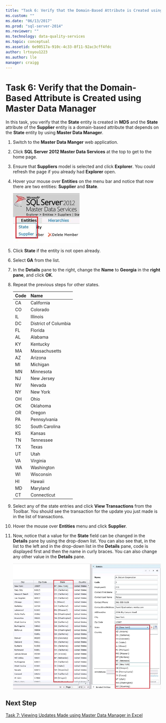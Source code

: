 ```yaml
---
title: "Task 6: Verify that the Domain-Based Attribute is Created using Master Data Manager | Microsoft Docs"
ms.custom: ""
ms.date: "06/13/2017"
ms.prod: "sql-server-2014"
ms.reviewer: ""
ms.technology: data-quality-services
ms.topic: conceptual
ms.assetid: 6e90517a-910c-4c33-8f11-92ac3cff4fdc
author: lrtoyou1223
ms.author: lle
manager: craigg
---
```

# Task 6: Verify that the Domain-Based Attribute is Created using Master Data Manager
  In this task, you verify that the **State** entity is created in **MDS** and the **State** attribute of the **Supplier** entity is a domain-based attribute that depends on the **State** entity by using **Master Data Manager**.

1.  Switch to the **Master Data Manger** web application.

2.  Click **SQL Server 2012 Master Data Services** at the top to get to the home page.

3.  Ensure that **Suppliers** model is selected and click **Explorer**. You could refresh the page if you already had **Explorer** open.

4.  Hover your mouse over **Entities** on the menu bar and notice that now there are two entities: **Supplier** and **State**.

     ![Entities Menu with State and Supplier](../../2014/tutorials/media/et-verifythatthedbaiscreatedusingmdm-01.jpg "Entities Menu with State and Supplier")

5.  Click **State** if the entity is not open already.

6.  Select **GA** from the list.

7.  In the **Details** pane to the right, change the **Name** to **Georgia** in the **right pane**, and click **OK**.

8.  Repeat the previous steps for other states.

    |Code|Name|
    |----------|----------|
    |CA|California|
    |CO|Colorado|
    |IL|Illinois|
    |DC|District of Columbia|
    |FL|Florida|
    |AL|Alabama|
    |KY|Kentucky|
    |MA|Massachusetts|
    |AZ|Arizona|
    |MI|Michigan|
    |MN|Minnesota|
    |NJ|New Jersey|
    |NV|Nevada|
    |NY|New York|
    |OH|Ohio|
    |OK|Oklahoma|
    |OR|Oregon|
    |PA|Pennsylvania|
    |SC|South Carolina|
    |KS|Kansas|
    |TN|Tennessee|
    |TX|Texas|
    |UT|Utah|
    |VA|Virginia|
    |WA|Washington|
    |WI|Wisconsin|
    |HI|Hawaii|
    |MD|Maryland|
    |CT|Connecticut|

9. Select any of the state entries and click **View Transactions** from the Toolbar. You should see the transaction for the update you just made is in the list of transactions.

10. Hover the mouse over **Entities** menu and click **Supplier**.

11. Now, notice that a value for the **State** field can be changed in the **Details** pane by using the drop-down list. You can also see that, in the list to the left and in the drop-down list in the **Details** pane, code is displayed first and then the name in curly braces. You can also change any other value in the **Details** pane.

     ![State Attribute with Updated Code and Names](../../2014/tutorials/media/et-verifythatthedbaiscreatedusingmdm-02.jpg "State Attribute with Updated Code and Names")

## Next Step
 [Task 7: Viewing Updates Made using Master Data Manager in Excel](../../2014/tutorials/task-7-viewing-updates-made-using-master-data-manager-in-excel.md)


